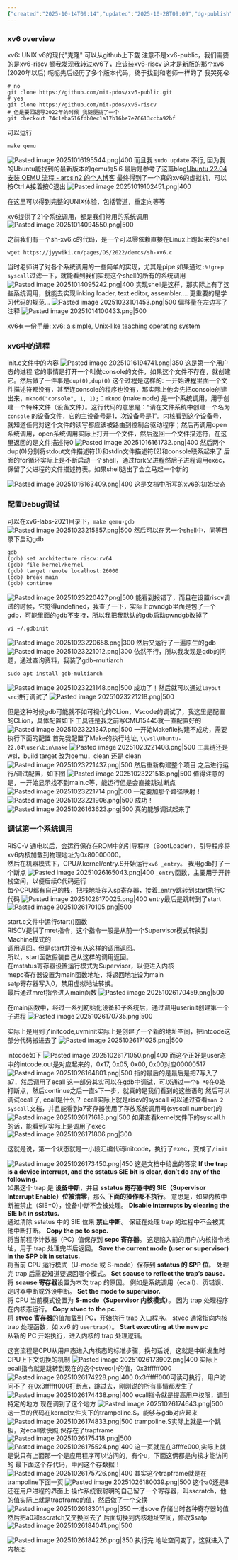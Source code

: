 ```yaml
---
{"created":"2025-10-14T09:14","updated":"2025-10-28T09:09","dg-publish":true,"permalink":"/Operating System/NJU OS Operating System Design and Implementation/Lecture 18 xv6代码导读/","dgPassFrontmatter":true,"noteIcon":""}
---
```


### xv6 overview
xv6: UNIX v6的现代"克隆"
可以从github上下载 注意不是xv6-public，我们需要的是xv6-riscv 额我发现我转过xv6了，应该装xv6-riscv 这才是新版的那个xv6 (2020年以后)
呃呃先后经历了多个版本代码，终于找到和老师一样的了 我哭死😭
```shell
# no
git clone https://github.com/mit-pdos/xv6-public.git
# yes
git clone https://github.com/mit-pdos/xv6-riscv
# 但是要回退导2022年的时候 我随便挑了一个
git checkout 74c1eba516fdb0ec1a17b16be7e76613ccba92bf
```

可以运行
```shell
make qemu
```

![Pasted image 20251016195544.png|400](/img/user/accessory/Pasted%20image%2020251016195544.png)
而且我 `sudo update` 不行, 因为我的Ubuntu能找到的最新版本的qemu为5.6
最后是参考了这篇blog[Ubuntu 22.04 安装 QEMU 流程 - arcsin2 的个人博客](https://arcsin2.cloud/2023/03/03/Ubuntu-22-04-%E5%AE%89%E8%A3%85-QEMU-%E6%B5%81%E7%A8%8B/)
最终得到了一个真的xv6的虚拟机，可以按Ctrl A接着按C退出
![Pasted image 20251019102451.png|400](/img/user/accessory/Pasted%20image%2020251019102451.png)

在这里可以得到完整的UNIX体验，包括管道，重定向等等

xv6提供了21个系统调用，都是我们常用的系统调用
![Pasted image 20251014094550.png|500](/img/user/accessory/Pasted%20image%2020251014094550.png)

之前我们有一个sh-xv6.c的代码，是一个可以零依赖直接在Linux上跑起来的shell
```shell
wget https://jyywiki.cn/pages/OS/2022/demos/sh-xv6.c
```
当时老师讲了对各个系统调用的一些简单的实现，尤其是pipe
如果通过`:%!grep syscall`过滤一下，就能看到我们实现这个shell的所有的系统调用
![Pasted image 20251014095242.png|400](/img/user/accessory/Pasted%20image%2020251014095242.png)
实现shell是这样，那实际上有了这些系统调用，就能去实现linking loader, text editor, assembler....
更重要的是学习代码的规范...
![Pasted image 20251023101453.png|500](/img/user/accessory/Pasted%20image%2020251023101453.png)
偏移量在左边写了注释
![Pasted image 20251014100433.png|500](/img/user/accessory/Pasted%20image%2020251014100433.png)

xv6有一份手册: [xv6: a simple, Unix-like teaching operating system](https://jyywiki.cn/pages/OS/manuals/xv6-riscv-rev2.pdf)

### xv6中的进程
init.c文件中的内容
![Pasted image 20251016194741.png|350](/img/user/accessory/Pasted%20image%2020251016194741.png)
这是第一个用户态的进程
它的事情是打开一个叫做console的文件，如果这个文件不存在，就创建它。然后做了一件事是`dup(0),dup(0)`
这个过程是这样的:
一开始进程里面一个文件描述符都没有，甚至连console的程序也没有，那实际上他会先把console创建出来，`mknod("console", 1, 1);`：`mknod` (make node) 是一个系统调用，用于创建一个特殊文件（设备文件）。这行代码的意思是：“请在文件系统中创建一个名为 `console` 的设备文件，它的主设备号是1，次设备号是1”。内核看到这个设备号，就知道任何对这个文件的读写都应该被路由到控制台驱动程序；然后再调用open系统调用，open系统调用实际上打开一个文件，然后返回一个文件描述符，在这里返回的是文件描述符0
![Pasted image 20251016161732.png|400](/img/user/accessory/Pasted%20image%2020251016161732.png)
然后两个dup(0)分别将stdout文件描述符(1)和stdin文件描述符(2)和console联系起来了
后面的for循环实际上是不断启动一个shell，通过fork父进程然后子进程调用exec，保留了父进程的文件描述符表。如果shell退出了会立马起一个新的

![Pasted image 20251016163409.png|400](/img/user/accessory/Pasted%20image%2020251016163409.png)
这是文档中所写的xv6的初始状态

### 配置Debug调试
可以在xv6-labs-2021目录下，`make qemu-gdb`
![Pasted image 20251023215857.png|500](/img/user/accessory/Pasted%20image%2020251023215857.png)
然后可以在另一个shell中，同等目录下启动gdb
```shell
gdb
(gdb) set architecture riscv:rv64
(gdb) file kernel/kernel
(gdb) target remote localhost:26000
(gdb) break main
(gdb) continue
```

![Pasted image 20251023220427.png|500](/img/user/accessory/Pasted%20image%2020251023220427.png)
能看到报错了，而且在设置riscv调试的时候，它觉得undefined，我查了一下，实际上pwndgb里面是包了一个gdb，可能里面的gdb不支持，所以我把我默认的gdb启动pwndgb改掉了
```shell
vi ~/.gdbinit
```
![Pasted image 20251023220658.png|300](/img/user/accessory/Pasted%20image%2020251023220658.png)
然后又运行了一遍原生的gdb
![Pasted image 20251023221012.png|300](/img/user/accessory/Pasted%20image%2020251023221012.png)
依然不行，所以我发现是gdb的问题，通过查询资料，我装了gdb-multiarch
```shell
sudo apt install gdb-multiarch
```

![Pasted image 20251023221148.png|500](/img/user/accessory/Pasted%20image%2020251023221148.png)
成功了！然后就可以通过`layout src`进行调试了
![Pasted image 20251023221218.png|500](/img/user/accessory/Pasted%20image%2020251023221218.png)

但是这种时候gdb可能就不如可视化的CLion，Vscode的调试了，我这里是配置的CLion，具体配置如下
工具链是我之前写CMU15445就一直配置好的
![Pasted image 20251023221347.png|500](/img/user/accessory/Pasted%20image%2020251023221347.png)
一开始Makefile构建不成功，需要执行下面的配置
首先我配置了Make的执行地址, `\\wsl\Ubuntu-22.04\user\bin\make`
![Pasted image 20251023221408.png|500](/img/user/accessory/Pasted%20image%2020251023221408.png)
工具链还是 wsl，build target 改为qemu，clean 还是 clean
![Pasted image 20251023221437.png|500](/img/user/accessory/Pasted%20image%2020251023221437.png)
然后重新构建整个项目
之后进行运行/调试配置，如下图
![Pasted image 20251023221518.png|500](/img/user/accessory/Pasted%20image%2020251023221518.png)
值得注意的是，一开始显示找不到main.c等，能运行但是会直接跳过断点
![Pasted image 20251023221714.png|500](/img/user/accessory/Pasted%20image%2020251023221714.png)
一定要加那个路径映射！
![Pasted image 20251023221906.png|500](/img/user/accessory/Pasted%20image%2020251023221906.png)
成功！
![Pasted image 20251026163623.png|500](/img/user/accessory/Pasted%20image%2020251026163623.png)
真的能够调试起来了
### 调试第一个系统调用
RISC-V 通电以后，会运行保存在ROM中的引导程序（BootLoader），引导程序将xv6内核加载到物理地址为0x80000000。  
然后在机器模式下，CPU从kernel/entry.S开始运行`xv6 _entry`。
我用gdb打了一个断点
![Pasted image 20251026165043.png|400](/img/user/accessory/Pasted%20image%2020251026165043.png)
`_entry`函数，主要用于开辟栈空间，以便后续C代码运行  
每个CPU都有自己的栈，把栈地址存入sp寄存器，接着_entry跳转到start执行C代码
![Pasted image 20251026170025.png|400](/img/user/accessory/Pasted%20image%2020251026170025.png)
entry最后是跳转到了start
![Pasted image 20251026170105.png|500](/img/user/accessory/Pasted%20image%2020251026170105.png)

start.c文件中运行start()函数  
RISCV提供了mret指令，这个指令一般是从前一个Supervisor模式转换到Machine模式的  
调用返回。但是start并没有从这样的调用返回。  
所以，start函数假装自己从这样的调用返回。  
在mstatus寄存器设置运行模式为Supervisor，以便进入内核  
mepc寄存器设置为main函数地址，将返回地址设为main  
satp寄存器写入0，禁用虚拟地址转换。  
最后通过mret指令进入main函数
![Pasted image 20251026170459.png|500](/img/user/accessory/Pasted%20image%2020251026170459.png)

在main函数中，经过一系列初始化设备和子系统后，通过调用userinit创建第一个子进程
![Pasted image 20251026170735.png|500](/img/user/accessory/Pasted%20image%2020251026170735.png)

实际上是用到了initcode,uvminit实际上是创建了一个新的地址空间，把intcode这部分代码搬进去了
![Pasted image 20251026171025.png|500](/img/user/accessory/Pasted%20image%2020251026171025.png)

intcode如下
![Pasted image 20251026171050.png|400](/img/user/accessory/Pasted%20image%2020251026171050.png)
而这个正好是user态中的intcode.out是对应起来的，0x17, 0x05, 0x00, 0x00对应00000517
![Pasted image 20251026164801.png|500](/img/user/accessory/Pasted%20image%2020251026164801.png)
指的最后的是最后是把7写入了a7，然后调用了ecall
这一部分其实可以在gdb中调试，可以通过一个`b *0`在0处打断点，然后continue之后一直s下一步，就真的是我们看到的这些语句
然后可以调试ecall了, ecall是什么？
ecall实际上就是riscv的syscall 可以通过查看`man 2 syscall`文档，并且能看到a7寄存器使用了存放系统调用号(syscall number)的
![Pasted image 20251026171618.png|500](/img/user/accessory/Pasted%20image%2020251026171618.png)
如果查看kernel文件下的syscall.h的话，能看到7实际上是调用了exec
![Pasted image 20251026171806.png|300](/img/user/accessory/Pasted%20image%2020251026171806.png)

这就是说，第一个状态就是一小段汇编代码initcode，执行了exec，变成了`/init`



![Pasted image 20251026173450.png|450](/img/user/accessory/Pasted%20image%2020251026173450.png)
这是文档中给出的答案
**If the trap is a device interrupt, and the sstatus SIE bit is clear, don’t do any of the following.**  
如果这个 trap 是 **设备中断**，并且 **sstatus 寄存器中的 SIE（Supervisor Interrupt Enable）位被清零**，那么 **下面的操作都不执行**。
意思是，如果内核中断被禁止（SIE=0），设备中断不会被处理。
**Disable interrupts by clearing the SIE bit in sstatus.**  
通过清除 sstatus 中的 SIE 位来 **禁止中断**。
保证在处理 trap 的过程中不会被其他中断打断。
**Copy the pc to sepc.**  
将当前程序计数器（PC）值保存到 **sepc 寄存器**。
这是陷入前的用户/内核指令地址，用于 trap 处理完毕后返回。
**Save the current mode (user or supervisor) in the SPP bit in sstatus.**  
将当前 CPU 运行模式（U-mode 或 S-mode）保存到 **sstatus 的 SPP 位**。
处理完 trap 后需要知道要返回哪个模式。
**Set scause to reflect the trap’s cause.**  
将 **scause 寄存器**设置为本次 trap 的原因。
例如是系统调用（ecall）、页错误、定时器中断或外设中断。
**Set the mode to supervisor.**  
将 CPU 当前模式设置为 **S-mode（Supervisor 内核模式）**。
因为 trap 处理程序在内核态运行。
**Copy stvec to the pc.**  
将 **stvec 寄存器**的值加载到 PC，开始执行 trap 入口程序。
stvec 通常指向内核 trap 处理函数，如 xv6 的 `usertrap()`。
**Start executing at the new pc**  
从新的 PC 开始执行，进入内核的 trap 处理逻辑。

这套流程是CPU从用户态进入内核态的标准步骤，换句话说，这就是中断发生时CPU上下文切换的机制
![Pasted image 20251026173902.png|400](/img/user/accessory/Pasted%20image%2020251026173902.png)
实际上ecall指令就是跳转到现在的这个stvec中的值，0x3ffffff000
![Pasted image 20251026174228.png|400](/img/user/accessory/Pasted%20image%2020251026174228.png)
0x3ffffff000可读可执行，用户访问不了
在0x3ffffff000打断点，跳过去，刚刚说的所有事情都发生了
![Pasted image 20251026174438.png|400](/img/user/accessory/Pasted%20image%2020251026174438.png)
ecall指令就是提高用户权限，调到特定的地方
现在调到了这个地方
![Pasted image 20251026174643.png|500](/img/user/accessory/Pasted%20image%2020251026174643.png)
这一页的代码在kernel文件夹下的trampoline.S，能够与gdb对应起来
![Pasted image 20251026174833.png|500](/img/user/accessory/Pasted%20image%2020251026174833.png)
trampoline.S实际上就是一个跳板，对ecall做快照,保存在了trapframe
![Pasted image 20251026175418.png|500](/img/user/accessory/Pasted%20image%2020251026175418.png)
![Pasted image 20251026175524.png|400](/img/user/accessory/Pasted%20image%2020251026175524.png)
这一页就是在3ffffe000,实际上就是说只有上面那一个是应用程序可以访问的，有个u，下面这俩都是内核才能访问的
最下面这个存代码，中间这个存数据！
![Pasted image 20251026175726.png|400](/img/user/accessory/Pasted%20image%2020251026175726.png)
其实这个trapframe就是在trampoline下面一页
![Pasted image 20251026180039.png|500](/img/user/accessory/Pasted%20image%2020251026180039.png)
这个a0还是8还在用户进程的界面上
操作系统很聪明的自己留了一个寄存器，叫sscratch，他的值实际上就是trapframe的值，然后做了一个交换
![Pasted image 20251026183011.png|350](/img/user/accessory/Pasted%20image%2020251026183011.png)
一堆sove 存储当时各种寄存器的值
然后把a0和sscratch又交换回去了
后面切换到内核地址空间，修改$satp
![Pasted image 20251026184041.png|500](/img/user/accessory/Pasted%20image%2020251026184041.png)

![Pasted image 20251026184226.png|350](/img/user/accessory/Pasted%20image%2020251026184226.png)
执行完 地址空间变了，这就进入了内核态
